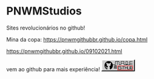 # PNWMStudios
Sites revolucionários no github!

Mina da copa:
https://pnwmgithubbr.github.io/copa.html

https://pnwmgithubbr.github.io/09102021.html

vem ao github para mais experiência!
<a href="https://github.com/PNWMgithubBR/pnwmgithubbr.github.io">
<img src="imagens_especiais/botaogit.png" style="width:88px;height:31px;">
</a>
